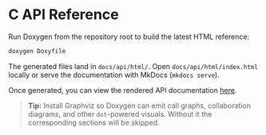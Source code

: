 # C API Reference

Run Doxygen from the repository root to build the latest HTML reference:

```bash
doxygen Doxyfile
```

The generated files land in `docs/api/html/`. Open `docs/api/html/index.html` locally or serve the documentation with MkDocs (`mkdocs serve`).

Once generated, you can view the rendered API documentation [here](html/index.html).

> **Tip:** Install Graphviz so Doxygen can emit call graphs, collaboration diagrams, and other `dot`-powered visuals. Without it the corresponding sections will be skipped.
